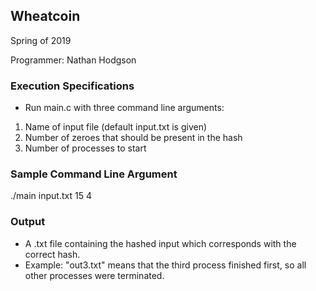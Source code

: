 Wheatcoin
---
Spring of 2019

Programmer:
Nathan Hodgson

### Execution Specifications

- Run main.c with three command line arguments:
1. Name of input file (default input.txt is given)
2. Number of zeroes that should be present in the hash
3. Number of processes to start

### Sample Command Line Argument

./main input.txt 15 4

### Output

- A .txt file containing the hashed input which corresponds with the correct hash. 
- Example: "out3.txt" means that the third process finished first, so all other processes were terminated.
